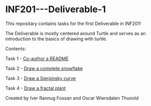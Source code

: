 # INF201---Deliverable-1

This repositary contains tasks for the first Deliverable in INF201!

The Deliverable is mostly centered around Turtle and serves as an introduction to the basics of drawing with turtle.

Contents:

Task 1 - [Co-author a README](README.md)

Task 2 - [Draw a complete snowflake](snowflake.py)

Task 3 - [Draw a Sierpinsky curve](sierpinsky.py)

Task 4 - [Draw a fractal plant](plant.py)

Created by Iver Rannug Fossan and Oscar Wiersdalen Thunold



